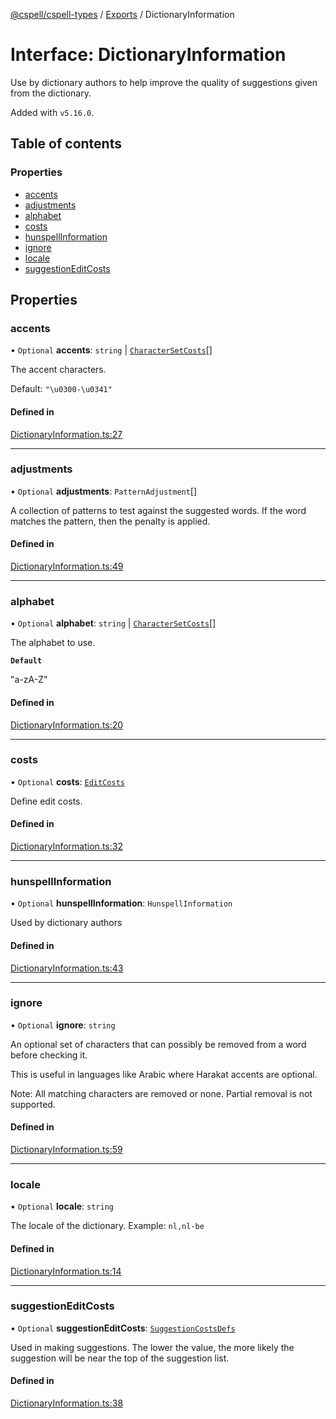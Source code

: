 [@cspell/cspell-types](../README.md) / [Exports](../modules.md) / DictionaryInformation

# Interface: DictionaryInformation

Use by dictionary authors to help improve the quality of suggestions
given from the dictionary.

Added with `v5.16.0`.

## Table of contents

### Properties

- [accents](DictionaryInformation.md#accents)
- [adjustments](DictionaryInformation.md#adjustments)
- [alphabet](DictionaryInformation.md#alphabet)
- [costs](DictionaryInformation.md#costs)
- [hunspellInformation](DictionaryInformation.md#hunspellinformation)
- [ignore](DictionaryInformation.md#ignore)
- [locale](DictionaryInformation.md#locale)
- [suggestionEditCosts](DictionaryInformation.md#suggestioneditcosts)

## Properties

### accents

• `Optional` **accents**: `string` \| [`CharacterSetCosts`](CharacterSetCosts.md)[]

The accent characters.

Default: `"\u0300-\u0341"`

#### Defined in

[DictionaryInformation.ts:27](https://github.com/streetsidesoftware/cspell/blob/d20c1f2/packages/cspell-types/src/DictionaryInformation.ts#L27)

___

### adjustments

• `Optional` **adjustments**: `PatternAdjustment`[]

A collection of patterns to test against the suggested words.
If the word matches the pattern, then the penalty is applied.

#### Defined in

[DictionaryInformation.ts:49](https://github.com/streetsidesoftware/cspell/blob/d20c1f2/packages/cspell-types/src/DictionaryInformation.ts#L49)

___

### alphabet

• `Optional` **alphabet**: `string` \| [`CharacterSetCosts`](CharacterSetCosts.md)[]

The alphabet to use.

**`Default`**

"a-zA-Z"

#### Defined in

[DictionaryInformation.ts:20](https://github.com/streetsidesoftware/cspell/blob/d20c1f2/packages/cspell-types/src/DictionaryInformation.ts#L20)

___

### costs

• `Optional` **costs**: [`EditCosts`](EditCosts.md)

Define edit costs.

#### Defined in

[DictionaryInformation.ts:32](https://github.com/streetsidesoftware/cspell/blob/d20c1f2/packages/cspell-types/src/DictionaryInformation.ts#L32)

___

### hunspellInformation

• `Optional` **hunspellInformation**: `HunspellInformation`

Used by dictionary authors

#### Defined in

[DictionaryInformation.ts:43](https://github.com/streetsidesoftware/cspell/blob/d20c1f2/packages/cspell-types/src/DictionaryInformation.ts#L43)

___

### ignore

• `Optional` **ignore**: `string`

An optional set of characters that can possibly be removed from a word before
checking it.

This is useful in languages like Arabic where Harakat accents are optional.

Note: All matching characters are removed or none. Partial removal is not supported.

#### Defined in

[DictionaryInformation.ts:59](https://github.com/streetsidesoftware/cspell/blob/d20c1f2/packages/cspell-types/src/DictionaryInformation.ts#L59)

___

### locale

• `Optional` **locale**: `string`

The locale of the dictionary.
Example: `nl,nl-be`

#### Defined in

[DictionaryInformation.ts:14](https://github.com/streetsidesoftware/cspell/blob/d20c1f2/packages/cspell-types/src/DictionaryInformation.ts#L14)

___

### suggestionEditCosts

• `Optional` **suggestionEditCosts**: [`SuggestionCostsDefs`](../modules.md#suggestioncostsdefs)

Used in making suggestions. The lower the value, the more likely the suggestion
will be near the top of the suggestion list.

#### Defined in

[DictionaryInformation.ts:38](https://github.com/streetsidesoftware/cspell/blob/d20c1f2/packages/cspell-types/src/DictionaryInformation.ts#L38)
